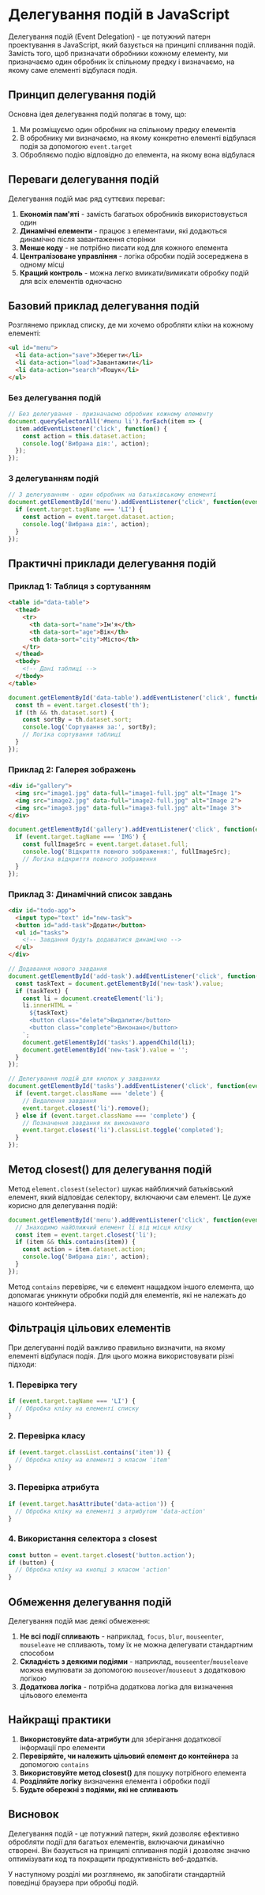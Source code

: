 # Делегування подій в JavaScript

Делегування подій (Event Delegation) - це потужний патерн проектування в JavaScript, який базується на принципі спливання подій. Замість того, щоб призначати обробники кожному елементу, ми призначаємо один обробник їх спільному предку і визначаємо, на якому саме елементі відбулася подія.

## Принцип делегування подій

Основна ідея делегування подій полягає в тому, що:

1. Ми розміщуємо один обробник на спільному предку елементів
2. В обробнику ми визначаємо, на якому конкретно елементі відбулася подія за допомогою `event.target`
3. Обробляємо подію відповідно до елемента, на якому вона відбулася

## Переваги делегування подій

Делегування подій має ряд суттєвих переваг:

1. **Економія пам'яті** - замість багатьох обробників використовується один
2. **Динамічні елементи** - працює з елементами, які додаються динамічно після завантаження сторінки
3. **Менше коду** - не потрібно писати код для кожного елемента
4. **Централізоване управління** - логіка обробки подій зосереджена в одному місці
5. **Кращий контроль** - можна легко вмикати/вимикати обробку подій для всіх елементів одночасно

## Базовий приклад делегування подій

Розглянемо приклад списку, де ми хочемо обробляти кліки на кожному елементі:

```html
<ul id="menu">
  <li data-action="save">Зберегти</li>
  <li data-action="load">Завантажити</li>
  <li data-action="search">Пошук</li>
</ul>
```

### Без делегування подій

```javascript
// Без делегування - призначаємо обробник кожному елементу
document.querySelectorAll('#menu li').forEach(item => {
  item.addEventListener('click', function() {
    const action = this.dataset.action;
    console.log('Вибрана дія:', action);
  });
});
```

### З делегуванням подій

```javascript
// З делегуванням - один обробник на батьківському елементі
document.getElementById('menu').addEventListener('click', function(event) {
  if (event.target.tagName === 'LI') {
    const action = event.target.dataset.action;
    console.log('Вибрана дія:', action);
  }
});
```

## Практичні приклади делегування подій

### Приклад 1: Таблиця з сортуванням

```html
<table id="data-table">
  <thead>
    <tr>
      <th data-sort="name">Ім'я</th>
      <th data-sort="age">Вік</th>
      <th data-sort="city">Місто</th>
    </tr>
  </thead>
  <tbody>
    <!-- Дані таблиці -->
  </tbody>
</table>
```

```javascript
document.getElementById('data-table').addEventListener('click', function(event) {
  const th = event.target.closest('th');
  if (th && th.dataset.sort) {
    const sortBy = th.dataset.sort;
    console.log('Сортування за:', sortBy);
    // Логіка сортування таблиці
  }
});
```

### Приклад 2: Галерея зображень

```html
<div id="gallery">
  <img src="image1.jpg" data-full="image1-full.jpg" alt="Image 1">
  <img src="image2.jpg" data-full="image2-full.jpg" alt="Image 2">
  <img src="image3.jpg" data-full="image3-full.jpg" alt="Image 3">
</div>
```

```javascript
document.getElementById('gallery').addEventListener('click', function(event) {
  if (event.target.tagName === 'IMG') {
    const fullImageSrc = event.target.dataset.full;
    console.log('Відкриття повного зображення:', fullImageSrc);
    // Логіка відкриття повного зображення
  }
});
```

### Приклад 3: Динамічний список завдань

```html
<div id="todo-app">
  <input type="text" id="new-task">
  <button id="add-task">Додати</button>
  <ul id="tasks">
    <!-- Завдання будуть додаватися динамічно -->
  </ul>
</div>
```

```javascript
// Додавання нового завдання
document.getElementById('add-task').addEventListener('click', function() {
  const taskText = document.getElementById('new-task').value;
  if (taskText) {
    const li = document.createElement('li');
    li.innerHTML = `
      ${taskText}
      <button class="delete">Видалити</button>
      <button class="complete">Виконано</button>
    `;
    document.getElementById('tasks').appendChild(li);
    document.getElementById('new-task').value = '';
  }
});

// Делегування подій для кнопок у завданнях
document.getElementById('tasks').addEventListener('click', function(event) {
  if (event.target.className === 'delete') {
    // Видалення завдання
    event.target.closest('li').remove();
  } else if (event.target.className === 'complete') {
    // Позначення завдання як виконаного
    event.target.closest('li').classList.toggle('completed');
  }
});
```

## Метод closest() для делегування подій

Метод `element.closest(selector)` шукає найближчий батьківський елемент, який відповідає селектору, включаючи сам елемент. Це дуже корисно для делегування подій:

```javascript
document.getElementById('menu').addEventListener('click', function(event) {
  // Знаходимо найближчий елемент li від місця кліку
  const item = event.target.closest('li');
  if (item && this.contains(item)) {
    const action = item.dataset.action;
    console.log('Вибрана дія:', action);
  }
});
```

Метод `contains` перевіряє, чи є елемент нащадком іншого елемента, що допомагає уникнути обробки подій для елементів, які не належать до нашого контейнера.

## Фільтрація цільових елементів

При делегуванні подій важливо правильно визначити, на якому елементі відбулася подія. Для цього можна використовувати різні підходи:

### 1. Перевірка тегу

```javascript
if (event.target.tagName === 'LI') {
  // Обробка кліку на елементі списку
}
```

### 2. Перевірка класу

```javascript
if (event.target.classList.contains('item')) {
  // Обробка кліку на елементі з класом 'item'
}
```

### 3. Перевірка атрибута

```javascript
if (event.target.hasAttribute('data-action')) {
  // Обробка кліку на елементі з атрибутом 'data-action'
}
```

### 4. Використання селектора з closest

```javascript
const button = event.target.closest('button.action');
if (button) {
  // Обробка кліку на кнопці з класом 'action'
}
```

## Обмеження делегування подій

Делегування подій має деякі обмеження:

1. **Не всі події спливають** - наприклад, `focus`, `blur`, `mouseenter`, `mouseleave` не спливають, тому їх не можна делегувати стандартним способом
2. **Складність з деякими подіями** - наприклад, `mouseenter`/`mouseleave` можна емулювати за допомогою `mouseover`/`mouseout` з додатковою логікою
3. **Додаткова логіка** - потрібна додаткова логіка для визначення цільового елемента

## Найкращі практики

1. **Використовуйте data-атрибути** для зберігання додаткової інформації про елементи
2. **Перевіряйте, чи належить цільовий елемент до контейнера** за допомогою `contains`
3. **Використовуйте метод closest()** для пошуку потрібного елемента
4. **Розділяйте логіку** визначення елемента і обробки події
5. **Будьте обережні з подіями, які не спливають**

## Висновок

Делегування подій - це потужний патерн, який дозволяє ефективно обробляти події для багатьох елементів, включаючи динамічно створені. Він базується на принципі спливання подій і дозволяє значно оптимізувати код та покращити продуктивність веб-додатків.

У наступному розділі ми розглянемо, як запобігати стандартній поведінці браузера при обробці подій.
